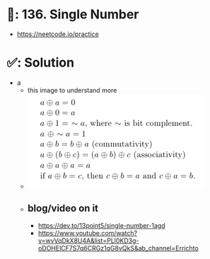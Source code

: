 # 📄: 136. Single Number

- https://neetcode.io/practice

# ✅: Solution

- a
  - this image to understand more
  - ![xor working](./xor_working.webp)
  - ## blog/video on it
    - https://dev.to/13point5/single-number-1agd
    - https://www.youtube.com/watch?v=wvVqDkX8U4A&list=PLl0KD3g-oDOHElCF7S7q6CRGz1qG8vQkS&ab_channel=Errichto